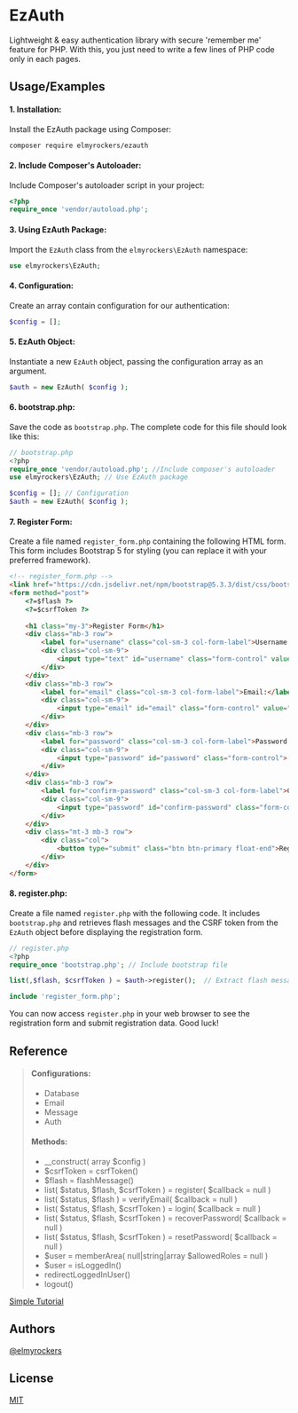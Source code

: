 
# EzAuth

Lightweight & easy authentication library with secure 'remember me' feature for PHP. With this, you just need to write a few lines of PHP code only in each pages.

## Usage/Examples

#### 1. Installation:
Install the EzAuth package using Composer:
```sh
composer require elmyrockers/ezauth
```
#### 2.  Include Composer's Autoloader:
Include Composer's autoloader script in your project:
```php
<?php
require_once 'vendor/autoload.php';
```
#### 3. Using EzAuth Package:
Import the `EzAuth` class from the `elmyrockers\EzAuth` namespace:
```php
use elmyrockers\EzAuth;
```
#### 4. Configuration:
Create an array contain configuration for our authentication:
```php
$config = [];
```
#### 5. EzAuth Object:
Instantiate a new `EzAuth` object, passing the configuration array as an argument.
```php
$auth = new EzAuth( $config );
```
#### 6. bootstrap.php:
Save the code as `bootstrap.php`. The complete code for this file should look like this:
```php
// bootstrap.php
<?php
require_once 'vendor/autoload.php'; //Include composer's autoloader
use elmyrockers\EzAuth; // Use EzAuth package

$config = []; // Configuration
$auth = new EzAuth( $config );
```
#### 7. Register Form:
Create a file named `register_form.php` containing the following HTML form. This form includes Bootstrap 5 for styling (you can replace it with your preferred framework).
```html
<!-- register_form.php -->
<link href="https://cdn.jsdelivr.net/npm/bootstrap@5.3.3/dist/css/bootstrap.min.css" rel="stylesheet">
<form method="post">
	<?=$flash ?>
	<?=$csrfToken ?>
	
	<h1 class="my-3">Register Form</h1>
	<div class="mb-3 row">
		<label for="username" class="col-sm-3 col-form-label">Username:</label>
		<div class="col-sm-9">
			<input type="text" id="username" class="form-control" value="">
		</div>
	</div>
	<div class="mb-3 row">
		<label for="email" class="col-sm-3 col-form-label">Email:</label>
		<div class="col-sm-9">
			<input type="email" id="email" class="form-control" value="">
		</div>
	</div>
	<div class="mb-3 row">
		<label for="password" class="col-sm-3 col-form-label">Password:</label>
		<div class="col-sm-9">
			<input type="password" id="password" class="form-control">
		</div>
	</div>
	<div class="mb-3 row">
		<label for="confirm-password" class="col-sm-3 col-form-label">Confirm Password:</label>
		<div class="col-sm-9">
			<input type="password" id="confirm-password" class="form-control">
		</div>
	</div>
	<div class="mt-3 mb-3 row">
		<div class="col">
			<button type="submit" class="btn btn-primary float-end">Register</button>
		</div>
	</div>
</form>
```
#### 8. register.php:
Create a file named `register.php` with the following code. It includes `bootstrap.php` and retrieves flash messages and the CSRF token from the `EzAuth` object before displaying the registration form.
```php
// register.php
<?php
require_once 'bootstrap.php'; // Include bootstrap file

list(,$flash, $csrfToken ) = $auth->register();  // Extract flash message and CSRF token

include 'register_form.php';
```
	
You can now access `register.php` in your web browser to see the registration form and submit registration data. Good luck!


## Reference

>#### Configurations:
>- Database
>- Email
>- Message
>- Auth
>#### Methods:
>- __construct( array $config )
>- $csrfToken = csrfToken()
>- $flash = flashMessage()
>- list( $status, $flash, $csrfToken ) = register( $callback = null )
>- list( $status, $flash ) = verifyEmail( $callback = null )
>- list( $status, $flash, $csrfToken ) = login( $callback = null )
>- list( $status, $flash, $csrfToken ) = recoverPassword( $callback = null )
>- list( $status, $flash, $csrfToken ) = resetPassword( $callback = null )
>- $user = memberArea( null\|string\|array $allowedRoles = null )
>- $user = isLoggedIn()
>- redirectLoggedInUser()
>- logout()

[Simple Tutorial](https://elmyrockers.github.io/EzAuth)

## Authors

[@elmyrockers](https://www.github.com/elmyrockers)


## License

[MIT](https://choosealicense.com/licenses/mit/)